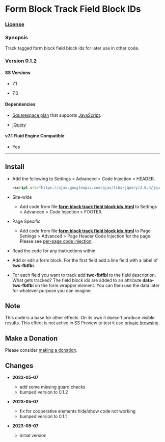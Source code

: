 # Form Block Track Field Block IDs

### [License][1]

### Synopsis

Track tagged form block field block ids for later use in other code.

### Version 0.1.2

#### SS Versions

  * 7.1
  
  * 7.0

#### Dependencies

  * [Squarespace plan][2] that supports [JavaScript][3].
  
  * [jQuery][4]

#### v7.1 Fluid Engine Compatible

  * Yes

---

## Install

* Add the following to Settings > Advanced > Code Injection > HEADER.
  
  ```html
  <script src="https://ajax.googleapis.com/ajax/libs/jquery/3.6.4/jquery.min.js"></script>
  ```
  
* Site-wide

  * Add code from file **[form block track field block ids.html][5]** to
    Settings > Advanced > Code Injection > FOOTER.
    
* Page Specific

  * Add code from file **[form block track field block ids.html][5]** to Page
    Settings > Advanced > Page Header Code Injection for the page. Please see
    [per-page code injection][6].
    
* Read the code for any instructions within.

* Add or edit a form block. For the first field add a line field with a label of
  **twc-fbtfbi**.

* For each field you want to track add **twc-fbtfbi** to the field description.
  What gets tracked? The field block ids are added to an attribute
  **data-twc-fbtfbi** on the form wrapper element. You can then use the data
  later for whatever purpose you can imagine.

## Note

This code is a base for other effects. On its own it doesn't produce visible
results. This effect is not active in SS Preview to test it use [private
browsing][7].

## Make a Donation

Please consider [making a donation][8].

## Changes

* **2023-05-07**

  * add some missing guard checks
  * bumped version to 0.1.2
  
* **2023-05-07**

  * fix for cooperative elements hide/show code not working
  * bumped version to 0.1.1
  
* **2023-05-07**

  * initial version

[1]: https://github.com/tomsWebConsulting/twcsl/blob/main/LICENSE.txt#L1
[2]: https://www.squarespace.com/pricing
[3]: https://en.wikipedia.org/wiki/JavaScript
[4]: https://jquery.com/
[5]: form%20block%20track%20field%20block%20ids.html#L1
[6]: https://support.squarespace.com/hc/en-us/articles/205815908-Using-code-injection#toc-per-page-code-injection
[7]: https://support.squarespace.com/hc/en-us/articles/207099587-Using-private-browsing-or-incognito-mode
[8]: https://github.com/tomsWebConsulting/twcsl#make-a-donation
